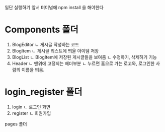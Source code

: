 일단 실행하기 앞서 터미널에
npm install 
을 해야한다

# Components 폴더
1. BlogEditor
 ㄴ 게시글 작성하는 코드
2. BlogItem
 ㄴ 게시글 리스트에 띄울 아이템 저장
3. BlogList
 ㄴ BlogItem에 저장된 게시글들을 보여줌
 ㄴ 수정하기, 삭제하기 기능
4. Header
 ㄴ 맨위에 고정되는 헤더부분
 ㄴ 누르면 홈으로 가는 로고와, 로그인한 사람의 이름을 띄움.

# login_register 폴더
1. login
 ㄴ 로그인 화면
2. register
 ㄴ 회원가입

pages 폴더

